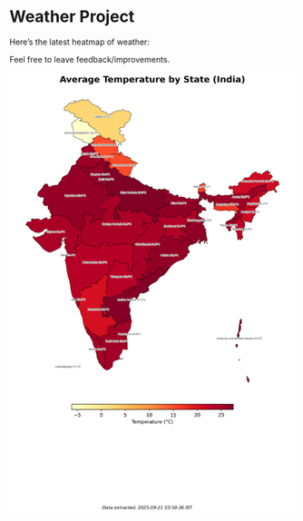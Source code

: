 # Weather Project

Here’s the latest heatmap of weather:

Feel free to leave feedback/improvements.

![India Heatmap](docs/assets/india_heatmap.png?v=CF28B6)

